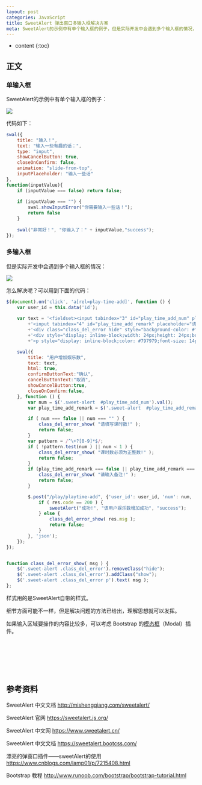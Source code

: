 ```yaml
---
layout: post
categories: JavaScript
title: SweetAlert 弹出窗口多输入框解决方案
meta: SweetAlert的示例中有单个输入框的例子，但是实际开发中会遇到多个输入框的情况，怎么解决呢。
---
```


* content
{:toc}

## 正文

### 单输入框

SweetAlert的示例中有单个输入框的例子：

![]({{site.baseurl}}/images/20210104/20210104223552.png)

代码如下：
```javascript
swal({ 
    title: "输入！", 
    text: "输入一些有趣的话：",
    type: "input", 
    showCancelButton: true, 
    closeOnConfirm: false, 
    animation: "slide-from-top", 
    inputPlaceholder: "输入一些话" 
},
function(inputValue){ 
    if (inputValue === false) return false; 
    
    if (inputValue === "") { 
        swal.showInputError("你需要输入一些话！");
        return false 
    } 
    
    swal("非常好！", "你输入了：" + inputValue,"success"); 
});		
```

### 多输入框

但是实际开发中会遇到多个输入框的情况：

![]({{site.baseurl}}/images/20210104/20210104231123.png)

怎么解决呢？可以用到下面的代码：
```javascript
$(document).on('click', 'a[rel=play-time-add]', function () {
    var user_id = this.data('id');
    
    var text = '<fieldset><input tabindex="3" id="play_time_add_num" placeholder="请输入要增加的娱乐数" type="text" style="display:block">\n'
        +'<input tabindex="4" id="play_time_add_remark" placeholder="请输入备注" type="text" style="display:block"></fieldset>\n'
        +'<div class="class_del_error hide" style="background-color: #f1f1f1;margin-left: -17px;margin-right: -17px;overflow: hidden;padding: 10px 0;">\n'
        +'<div style="display: inline-block;width: 24px;height: 24px;border-radius: 50%;background-color: #ea7d7d;color: white;line-height: 24px;text-align: center;margin-right: 3px;">!</div>\n'
        +'<p style="display: inline-block;color: #797979;font-size: 14px;font-weight: 300;position: relative;text-align: inherit;float: none;margin: 0;padding: 0;line-height: normal;"></p> </div>';

    swal({
        title: "用户增加娱乐数",
        text: text,
        html: true,
        confirmButtonText:"确认",
        cancelButtonText:"取消",
        showCancelButton:true,
        closeOnConfirm:false,
    }, function () {
        var num = $('.sweet-alert  #play_time_add_num').val();
        var play_time_add_remark = $('.sweet-alert  #play_time_add_remark').val();

        if ( num === false || num === "" ) {
            class_del_error_show( "请填写课时数!" );
            return false;
        }
        var pattern = /^\+?[0-9]*$/;
        if ( !pattern.test(num ) || num < 1 ) {
            class_del_error_show( "课时数必须为正整数!" );
            return false;
        }
        if (play_time_add_remark === false || play_time_add_remark === "") {
            class_del_error_show( "请输入备注!" );
            return false;
        }

        $.post("/play/playtime-add", {'user_id': user_id, 'num': num, 'remark':play_time_add_remark}, function (res) {
            if ( res.code == 200 ) {
                sweetAlert("成功!", "该用户娱乐数增加成功", "success");
            } else {
                class_del_error_show( res.msg );
                return false;
            }
        }, 'json');
    });
});


function class_del_error_show( msg ) {
    $('.sweet-alert .class_del_error').removeClass("hide");
    $('.sweet-alert .class_del_error').addClass("show");
    $('.sweet-alert .class_del_error p').text( msg );
};
```

样式用的是SweetAlert自带的样式。

细节方面可能不一样，但是解决问题的方法已给出，理解思想就可以发挥。

如果输入区域要操作的内容比较多，可以考虑 Bootstrap 的[模态框](https://www.runoob.com/bootstrap/bootstrap-modal-plugin.html)（Modal）插件。

<br/><br/><br/><br/><br/>
## 参考资料

SweetAlert 中文文档 <http://mishengqiang.com/sweetalert/>

SweetAlert 官网 <https://sweetalert.js.org/>

SweetAlert 中文网 <https://www.sweetalert.cn/>

SweetAlert 中文文档 <https://sweetalert.bootcss.com/>

漂亮的弹窗口插件——sweetAlert的使用 <https://www.cnblogs.com/lamp01/p/7215408.html>

Bootstrap 教程 <http://www.runoob.com/bootstrap/bootstrap-tutorial.html>